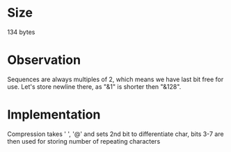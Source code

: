 # Size
134 bytes

# Observation
Sequences are always multiples of 2, which means we have last bit free for use. Let's store newline there, as "&1" is shorter then "&128".

# Implementation
Compression takes ' ', '@' and sets 2nd bit to differentiate char, bits 3-7 are then used for storing number of repeating characters
